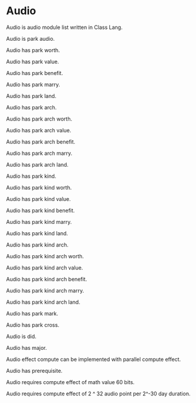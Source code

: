 # Audio

Audio is audio module list written in Class Lang.

Audio is park audio.

Audio has park worth.

Audio has park value.

Audio has park benefit.

Audio has park marry.

Audio has park land.

Audio has park arch.

Audio has park arch worth.

Audio has park arch value.

Audio has park arch benefit.

Audio has park arch marry.

Audio has park arch land.

Audio has park kind.

Audio has park kind worth.

Audio has park kind value.

Audio has park kind benefit.

Audio has park kind marry.

Audio has park kind land.

Audio has park kind arch.

Audio has park kind arch worth.

Audio has park kind arch value.

Audio has park kind arch benefit.

Audio has park kind arch marry.

Audio has park kind arch land.

Audio has park mark.

Audio has park cross.

Audio is did.

Audio has major.

Audio effect compute can be implemented with parallel compute effect.

Audio has prerequisite.

Audio requires compute effect of math value 60 bits.

Audio requires compute effect of 2 ^ 32 audio point per 2^-30 day duration.